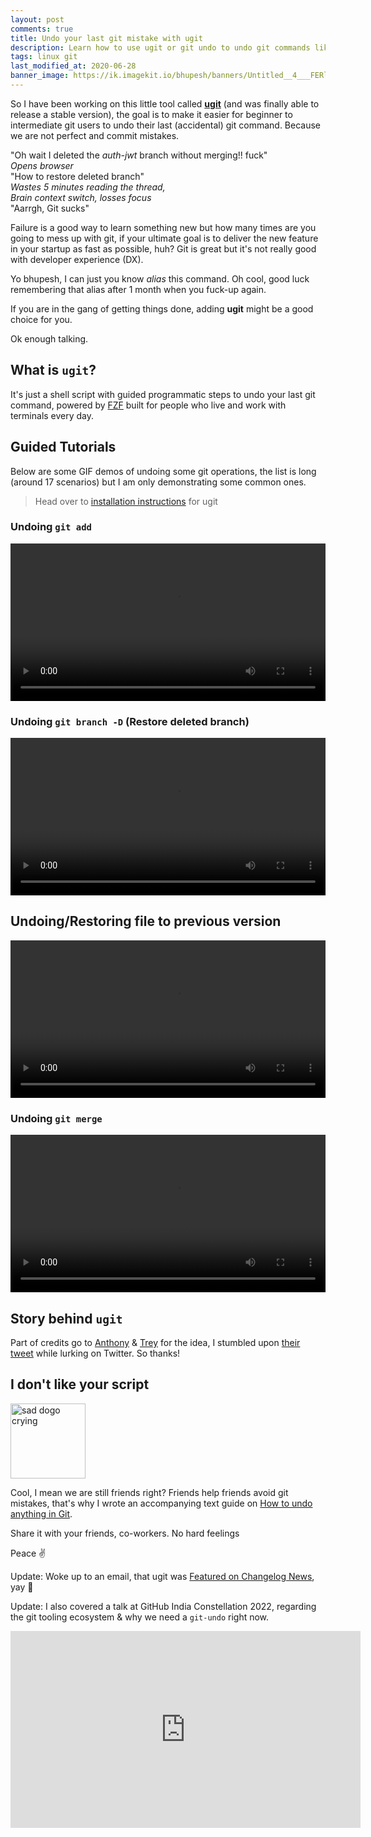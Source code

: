 ```yaml
---
layout: post
comments: true
title: Undo your last git mistake with ugit
description: Learn how to use ugit or git undo to undo git commands like git commit, git push, git merge among many more. ugit helps you fix your last git fuck-up without any hassle, undo from 19+ git scenarios
tags: linux git
last_modified_at: 2020-06-28
banner_image: https://ik.imagekit.io/bhupesh/banners/Untitled__4___FERl1OiR.png
---
```



So I have been working on this little tool called [**ugit**](https://github.com/Bhupesh-V/ugit) (and was finally able to release a stable version), the goal is to make it easier for beginner to intermediate git users to undo their last (accidental) git command.
Because we are not perfect and commit mistakes.

"Oh wait I deleted the _auth-jwt_ branch without merging!! fuck" <br>
_Opens browser_<br>
"How to restore deleted branch"<br>
_Wastes 5 minutes reading the thread,_<br>
_Brain context switch, losses focus_<br>
"Aarrgh, Git sucks"

Failure is a good way to learn something new but how many times are you going to mess up with git, if your ultimate goal is to deliver the new feature in your startup as fast as possible, huh?
Git is great but it's not really good with developer experience (DX).

Yo bhupesh, I can just you know _alias_ this command. Oh cool, good luck remembering that alias after 1 month when you fuck-up again.

If you are in the gang of getting things done, adding **ugit** might be a good choice for you.

Ok enough talking.

## What is `ugit`?

It's just a shell script with guided programmatic steps to undo your last git command, powered by [FZF]() built for people who live and work with terminals every day.


## Guided Tutorials

Below are some GIF demos of undoing some git operations, the list is long (around 17 scenarios) but I am only demonstrating some common ones.

> Head over to [installation instructions](https://github.com/Bhupesh-V/ugit#installation) for ugit

### Undoing `git add`

<video width="100%" controls>
  <source src="https://user-images.githubusercontent.com/34342551/121651365-29dbdc80-cab8-11eb-8c43-6d0c4b1509ad.mp4" type="video/mp4">
</video>

### Undoing `git branch -D` (Restore deleted branch)

<video width="100%" controls>
  <source src="https://user-images.githubusercontent.com/34342551/121650985-c487eb80-cab7-11eb-9b6a-9257fa704d1c.mp4" type="video/mp4">
</video>

## Undoing/Restoring file to previous version

<video width="100%" controls>
  <source src="https://drive.google.com/file/d/1BrUdWc9EbPtuUHZfNIyfLT0NSBu802RR/view?usp=drive_link" type="video/mp4">
</video>

### Undoing `git merge`

<video width="100%" controls>
  <source src="https://user-images.githubusercontent.com/34342551/121651071-d9fd1580-cab7-11eb-929d-d9359a64f0eb.mp4" type="video/mp4">
</video>


## Story behind `ugit`

Part of credits go to [Anthony](https://twitter.com/anthonypjshaw) & [Trey](https://twitter.com/treyhunner) for the idea, I stumbled upon [their tweet](https://twitter.com/anthonypjshaw/status/1377162020554874886?s=20) while lurking on Twitter.
So thanks!

## I don't like your script

<img alt="sad dogo crying" height="120px" src="https://ik.imagekit.io/bhupesh/blog_content_pics/sed-doggo_e7RD-mM7L.webp">

Cool, I mean we are still friends right?
Friends help friends avoid git mistakes, that's why I wrote an accompanying text guide on [How to undo anything in Git](https://til.bhupesh.me/notes/git/how-to-undo-anything-in-git).

Share it with your friends, co-workers. No hard feelings

Peace ✌️

Update: Woke up to an email, that ugit was [Featured on Changelog News](https://changelog.com/news/ugit-helps-you-undo-your-last-git-command-with-grace-8X6L#discussion), yay 🎉️

Update: I also covered a talk at GitHub India Constellation 2022, regarding the git tooling ecosystem & why we need a `git-undo` right now.

<center>
<iframe width="560" height="315" src="https://www.youtube.com/embed/jpR9BMFmh4Y?start=15240" title="YouTube video player" frameborder="0" allow="accelerometer; autoplay; clipboard-write; encrypted-media; gyroscope; picture-in-picture" allowfullscreen></iframe>
</center>

